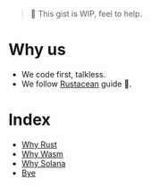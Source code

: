> 🚧 This gist is WIP, feel to help.

# Why us

- We code first, talkless.
- We follow [Rustacean](https://rustacean-principles.netlify.app/what_is_rust.html) guide 🦀.

# Index

- [Why Rust](hello/why-rust.md)
- [Why Wasm](hello/why-wasm.md)
- [Why Solana](hello/why-solana.md)
- [Bye](../bye.md)
